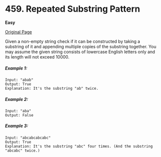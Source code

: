 # 459. Repeated Substring Pattern

**Easy**

[Original Page](https://leetcode.com/problems/repeated-substring-pattern/)

Given a non-empty string check if it can be constructed by taking a substring of it and appending multiple copies of the substring together. You may assume the given string consists of lowercase English letters only and its length will not exceed 10000.

##### Example 1:
```
Input: "abab"
Output: True
Explanation: It's the substring "ab" twice.
```

##### Example 2:
```
Input: "aba"
Output: False
```

##### Example 3:
```
Input: "abcabcabcabc"
Output: True
Explanation: It's the substring "abc" four times. (And the substring "abcabc" twice.)
```
